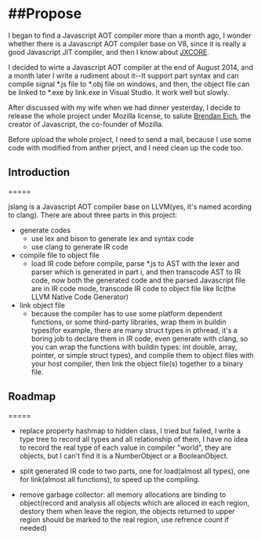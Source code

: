 ##Propose
======

I began to find a Javascript AOT compiler more than a month ago, I wonder whether there is a Javascript AOT compiler base on V8, since it is really a good Javascript JIT compiler, and then I know about [JXCORE](http://jxcore.com). 

I decided to wirte a Javascript AOT compiler at the end of August 2014, and a month later I write a rudiment about it--It support part syntax and can compile signal *.js file to *.obj file on windows, and then, the object file can be linked to *.exe by link.exe in Visual Studio. It work well but slowly.

After discussed with my wife when we had dinner yesterday, I decide to release the whole project under Mozilla license, to salute [Brendan Eich](http://en.wikipedia.org/wiki/Brendan_Eich), the creator of Javascript, the co-founder of Mozilla.

Before upload the whole project, I need to send a mail, because I use some code with modified from anther prject, and I need clean up the code too.

## Introduction
=====

jslang is a Javascript AOT compiler base on LLVM(yes, it's named acording to clang).
There are about three parts in this project:
  * generate codes
    * use lex and bison to generate lex and syntax code
    * use clang to generate IR code
  * compile file to object file
    * load IR code before compile, parse *.js to AST with the lexer and parser which is generated in part i, and then transcode AST to IR code, now both the generated code and the parsed Javascript file are in IR code mode, transcode IR code to object file like llc(the LLVM Native Code Generator)
  * link object file
    * because the compiler has to use some platform dependent functions, or some third-party libraries, wrap them in buildin types(for example, there are many struct types in pthread, it's a boring job to declare them in IR code, even generate with clang, so you can wrap the functions with buildin types: int double, array, pointer, or simple struct types), and compile them to object files with your host compiler, then link the object file(s) together to a binary file.
     
## Roadmap
=====

* replace property hashmap to hidden class, I tried but failed, I write a type tree to record all types and all relationship of them, I have no idea to record the real type of each value in compiler "world", they are objects, but I can't find it is a NumberObject or a BooleanObject.

* split generated IR code to two parts, one for load(almost all types), one for link(almost all functions), to speed up the compiling.

* remove garbage collector: all memory allocations are binding to object(record and analysis all objects which are alloced in each region, destory them when leave the region, the objects returned to upper region should be marked to the real region, use refrence count if needed)
